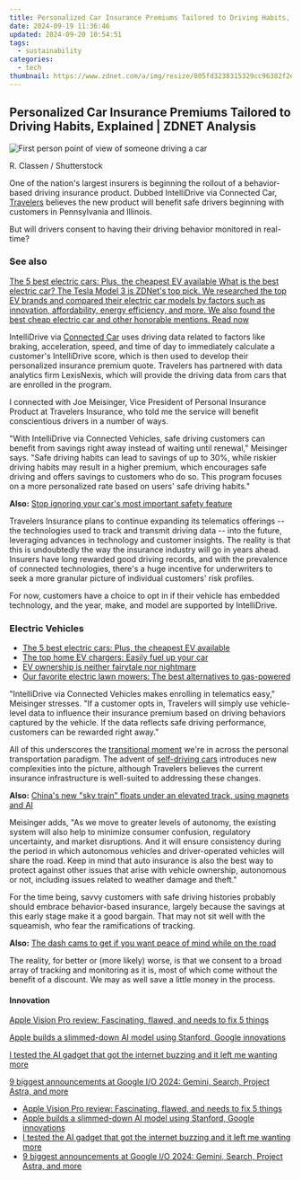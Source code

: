 ```yaml
---
title: Personalized Car Insurance Premiums Tailored to Driving Habits, Explained | ZDNET Analysis
date: 2024-09-19 11:36:46
updated: 2024-09-20 10:54:51
tags:
  - sustainability
categories:
  - tech
thumbnail: https://www.zdnet.com/a/img/resize/805fd3238315329cc96382f2e2c09e280917a3f8/2021/10/19/5d5d5900-4f90-4e8b-9d17-7e3ac9f88307/first-person-point-of-view-car.jpg?width=278&height=156&fit=crop&auto=webp
---
```


## Personalized Car Insurance Premiums Tailored to Driving Habits, Explained | ZDNET Analysis

![First person point of view of someone driving a car](https://www.zdnet.com/a/img/resize/e5ddcb6e6f3b8e25903c1abe77f5d695d36b501e/2021/10/19/5d5d5900-4f90-4e8b-9d17-7e3ac9f88307/first-person-point-of-view-car.jpg?auto=webp&width=1280)

R. Classen / Shutterstock

One of the nation's largest insurers is beginning the rollout of a behavior-based driving insurance product. Dubbed IntelliDrive via Connected Car, [Travelers](https://www.travelers.com/) believes the new product will benefit safe drivers beginning with customers in Pennsylvania and Illinois.

But will drivers consent to having their driving behavior monitored in real-time?

### See also

[The 5 best electric cars: Plus, the cheapest EV available What is the best electric car? The Tesla Model 3 is ZDNet's top pick. We researched the top EV brands and compared their electric car models by factors such as innovation, affordability, energy efficiency, and more. We also found the best cheap electric car and other honorable mentions.  Read now](https://www.zdnet.com/article/best-electric-car/)

IntelliDrive via [Connected Car](https://www.zdnet.com/article/the-car-of-the-future-is-connected-autonomous-shared-and-electric/) uses driving data related to factors like braking, acceleration, speed, and time of day to immediately calculate a customer's IntelliDrive score, which is then used to develop their personalized insurance premium quote. Travelers has partnered with data analytics firm LexisNexis, which will provide the driving data from cars that are enrolled in the program. 

I connected with Joe Meisinger, Vice President of Personal Insurance Product at Travelers Insurance, who told me the service will benefit conscientious drivers in a number of ways.

"With IntelliDrive via Connected Vehicles, safe driving customers can benefit from savings right away instead of waiting until renewal," Meisinger says. "Safe driving habits can lead to savings of up to 30%, while riskier driving habits may result in a higher premium, which encourages safe driving and offers savings to customers who do so. This program focuses on a more personalized rate based on users' safe driving habits."

**Also:** [Stop ignoring your car's most important safety feature](https://www.zdnet.com/article/stop-ignoring-your-cars-most-important-safety-feature/) 

Travelers Insurance plans to continue expanding its telematics offerings -- the technologies used to track and transmit driving data -- into the future, leveraging advances in technology and customer insights. The reality is that this is undoubtedly the way the insurance industry will go in years ahead. Insurers have long rewarded good driving records, and with the prevalence of connected technologies, there's a huge incentive for underwriters to seek a more granular picture of individual customers' risk profiles.

For now, customers have a choice to opt in if their vehicle has embedded technology, and the year, make, and model are supported by IntelliDrive.

### Electric Vehicles

* [The 5 best electric cars: Plus, the cheapest EV available](https://www.zdnet.com/article/best-electric-car/)
* [The top home EV chargers: Easily fuel up your car](https://www.zdnet.com/article/best-home-ev-charger/)
* [EV ownership is neither fairytale nor nightmare](https://www.zdnet.com/article/ev-ownership-is-neither-fairytale-nor-nightmare/)
* [Our favorite electric lawn mowers: The best alternatives to gas-powered](https://www.zdnet.com/article/best-electric-mower/)

"IntelliDrive via Connected Vehicles makes enrolling in telematics easy," Meisinger stresses. "If a customer opts in, Travelers will simply use vehicle-level data to influence their insurance premium based on driving behaviors captured by the vehicle. If the data reflects safe driving performance, customers can be rewarded right away." 

All of this underscores the [transitional moment](https://www.zdnet.com/article/the-automotive-industry-industry-is-accelerating-digital-transformation/) we're in across the personal transportation paradigm. The advent of [self-driving cars](https://www.zdnet.com/article/elon-musk-says-that-the-self-driving-tesla-could-be-ready-by-the-end-of-the-year/) introduces new complexities into the picture, although Travelers believes the current insurance infrastructure is well-suited to addressing these changes.

**Also:** [China's new "sky train" floats under an elevated track, using magnets and AI](https://www.zdnet.com/article/chinas-new-sky-train-floats-under-its-track-using-magnets-and-ai/) 

Meisinger adds, "As we move to greater levels of autonomy, the existing system will also help to minimize consumer confusion, regulatory uncertainty, and market disruptions. And it will ensure consistency during the period in which autonomous vehicles and driver-operated vehicles will share the road. Keep in mind that auto insurance is also the best way to protect against other issues that arise with vehicle ownership, autonomous or not, including issues related to weather damage and theft."

For the time being, savvy customers with safe driving histories probably should embrace behavior-based insurance, largely because the savings at this early stage make it a good bargain. That may not sit well with the squeamish, who fear the ramifications of tracking. 

**Also:** [The dash cams to get if you want peace of mind while on the road](https://www.zdnet.com/article/best-dash-cam/)

The reality, for better or (more likely) worse, is that we consent to a broad array of tracking and monitoring as it is, most of which come without the benefit of a discount. We may as well save a little money in the process.

#### Innovation

[Apple Vision Pro review: Fascinating, flawed, and needs to fix 5 things](https://www.zdnet.com/article/apple-vision-pro-review/ "Apple Vision Pro review: Fascinating, flawed, and needs to fix 5 things")

[Apple builds a slimmed-down AI model using Stanford, Google innovations](https://www.zdnet.com/article/apple-builds-a-slimmed-down-ai-model-using-stanford-google-innovations/ "Apple builds a slimmed-down AI model using Stanford, Google innovations")

[I tested the AI gadget that got the internet buzzing and it left me wanting more](https://www.zdnet.com/article/i-tested-the-ai-gadget-that-got-the-internet-buzzing-and-it-left-me-wanting-more/ "I tested the AI gadget that got the internet buzzing and it left me wanting more")

[9 biggest announcements at Google I/O 2024: Gemini, Search, Project Astra, and more](https://www.zdnet.com/article/is-openai-sweating-9-google-features-announced-for-gemini-search-android-and-more/ "9 biggest announcements at Google I/O 2024: Gemini, Search, Project Astra, and more")

* [Apple Vision Pro review: Fascinating, flawed, and needs to fix 5 things](https://www.zdnet.com/article/apple-vision-pro-review/ "Apple Vision Pro review: Fascinating, flawed, and needs to fix 5 things")
* [Apple builds a slimmed-down AI model using Stanford, Google innovations](https://www.zdnet.com/article/apple-builds-a-slimmed-down-ai-model-using-stanford-google-innovations/ "Apple builds a slimmed-down AI model using Stanford, Google innovations")
* [I tested the AI gadget that got the internet buzzing and it left me wanting more](https://www.zdnet.com/article/i-tested-the-ai-gadget-that-got-the-internet-buzzing-and-it-left-me-wanting-more/ "I tested the AI gadget that got the internet buzzing and it left me wanting more")
* [9 biggest announcements at Google I/O 2024: Gemini, Search, Project Astra, and more](https://www.zdnet.com/article/is-openai-sweating-9-google-features-announced-for-gemini-search-android-and-more/ "9 biggest announcements at Google I/O 2024: Gemini, Search, Project Astra, and more")

<ins class="adsbygoogle"
     style="display:block"
     data-ad-format="autorelaxed"
     data-ad-client="ca-pub-7571918770474297"
     data-ad-slot="1223367746"></ins>



<ins class="adsbygoogle"
     style="display:block"
     data-ad-client="ca-pub-7571918770474297"
     data-ad-slot="8358498916"
     data-ad-format="auto"
     data-full-width-responsive="true"></ins>
